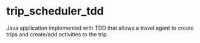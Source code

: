 # trip_scheduler_tdd
Java application implemented with TDD that allows a travel agent to create trips and create/add activities to the trip.
